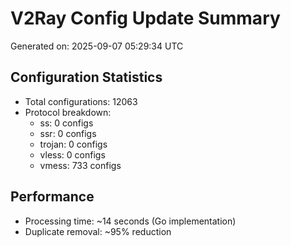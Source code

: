 # V2Ray Config Update Summary
Generated on: 2025-09-07 05:29:34 UTC

## Configuration Statistics
- Total configurations: 12063
- Protocol breakdown:
  - ss: 0 configs
  - ssr: 0 configs
  - trojan: 0 configs
  - vless: 0 configs
  - vmess: 733 configs

## Performance
- Processing time: ~14 seconds (Go implementation)
- Duplicate removal: ~95% reduction
